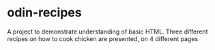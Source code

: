 # odin-recipes
A project to demonstrate understanding of basic HTML.
Three different recipes on how to cook chicken are presented, on 4 different pages